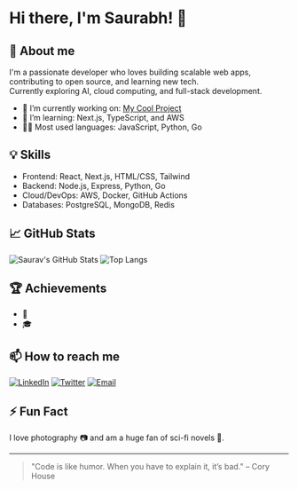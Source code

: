 # Hi there, I'm Saurabh! 👋


## 🚀 About me
I'm a passionate developer who loves building scalable web apps, contributing to open source, and learning new tech.  
Currently exploring AI, cloud computing, and full-stack development.

- 🔭 I’m currently working on: [My Cool Project](https://github.com/sauravhhh/my-cool-project)
- 🌱 I’m learning: Next.js, TypeScript, and AWS
- 🧑‍💻 Most used languages: JavaScript, Python, Go

## 💡 Skills
- Frontend: React, Next.js, HTML/CSS, Tailwind
- Backend: Node.js, Express, Python, Go
- Cloud/DevOps: AWS, Docker, GitHub Actions
- Databases: PostgreSQL, MongoDB, Redis

## 📈 GitHub Stats
![Saurav's GitHub Stats](https://github-readme-stats.vercel.app/api?username=sauravhhh&show_icons=true&theme=radical)
![Top Langs](https://github-readme-stats.vercel.app/api/top-langs/?username=sauravhhh&layout=compact&theme=radical)

## 🏆 Achievements
- 🥇 
- 🎓 

## 📫 How to reach me
[![LinkedIn](https://img.shields.io/badge/-LinkedIn-blue?style=flat-square&logo=linkedin)](https://linkedin.com/in/sauravhhh)
[![Twitter](https://img.shields.io/badge/-Twitter-1da1f2?style=flat-square&logo=twitter)](https://twitter.com/sauravhhh)
[![Email](https://img.shields.io/badge/-Email-c14438?style=flat-square&logo=gmail&logoColor=white)](mailto:sauravhhh@gmail.com)

## ⚡ Fun Fact
I love photography 📷 and am a huge fan of sci-fi novels 🚀.

---

> "Code is like humor. When you have to explain it, it’s bad." – Cory House
